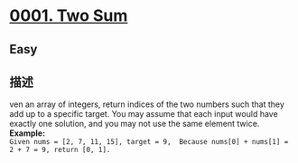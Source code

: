 # [0001. Two Sum](https://leetcode.com/problems/two-sum/)

## Easy 

## 描述

ven an array of integers, return indices of the two numbers such that they add up to a specific target.  You may assume that each input would have exactly one solution, and you may not use the same element twice.  
**Example:**  
`
Given nums = [2, 7, 11, 15], target = 9,  Because nums[0] + nums[1] = 2 + 7 = 9, return [0, 1].
`


